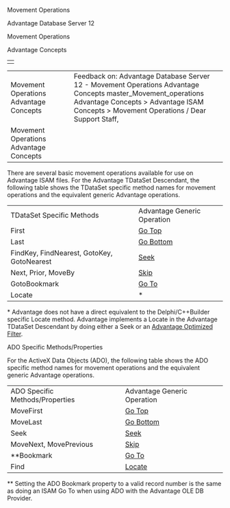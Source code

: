 Movement Operations




Advantage Database Server 12  

Movement Operations

Advantage Concepts

|  |
| --- |
|  |

|  |  |  |  |  |
| --- | --- | --- | --- | --- |
| Movement Operations  Advantage Concepts |  |  | Feedback on: Advantage Database Server 12 - Movement Operations Advantage Concepts master\_Movement\_operations Advantage Concepts > Advantage ISAM Concepts > Movement Operations / Dear Support Staff, |  |
| Movement Operations  Advantage Concepts |  |  |  |  |

There are several basic movement operations available for use on Advantage ISAM files. For the Advantage TDataSet Descendant, the following table shows the TDataSet specific method names for movement operations and the equivalent generic Advantage operations.

|  |  |
| --- | --- |
| TDataSet Specific Methods | Advantage Generic Operation |
| First | [Go Top](master_go_top_movement.htm) |
| Last | [Go Bottom](master_go_bottom_movement.htm) |
| FindKey, FindNearest, GotoKey, GotoNearest | [Seek](master_seek_movement.htm) |
| Next, Prior, MoveBy | [Skip](master_skip_movement.htm) |
| GotoBookmark | [Go To](master_go_to_movement.htm) |
| Locate | \* |

\* Advantage does not have a direct equivalent to the Delphi/C++Builder specific Locate method. Advantage implements a Locate in the Advantage TDataSet Descendant by doing either a Seek or an [Advantage Optimized Filter](master_advantage_optimized_filters.htm).

ADO Specific Methods/Properties

For the ActiveX Data Objects (ADO), the following table shows the ADO specific method names for movement operations and the equivalent generic Advantage operations.

|  |  |
| --- | --- |
| ADO Specific Methods/Properties | Advantage Generic Operation |
| MoveFirst | [Go Top](master_go_top_movement.htm) |
| MoveLast | [Go Bottom](master_go_bottom_movement.htm) |
| Seek | [Seek](master_seek_movement.htm) |
| MoveNext, MovePrevious | [Skip](master_skip_movement.htm) |
| \*\*Bookmark | [Go To](master_go_to_movement.htm) |
| Find | [Locate](master_locate_movement.htm) |

\*\* Setting the ADO Bookmark property to a valid record number is the same as doing an ISAM Go To when using ADO with the Advantage OLE DB Provider.
